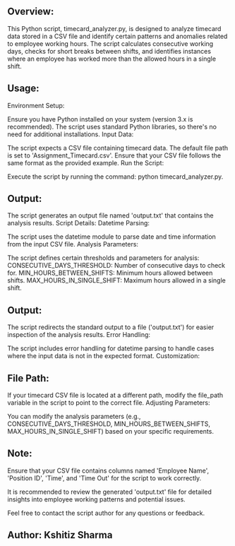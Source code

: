 ## Overview:
This Python script, timecard_analyzer.py, is designed to analyze timecard data stored in a CSV file and identify certain patterns and anomalies related to employee working hours. The script calculates consecutive working days, checks for short breaks between shifts, and identifies instances where an employee has worked more than the allowed hours in a single shift.

## Usage:
Environment Setup:

Ensure you have Python installed on your system (version 3.x is recommended).
The script uses standard Python libraries, so there's no need for additional installations.
Input Data:

The script expects a CSV file containing timecard data. The default file path is set to 'Assignment_Timecard.csv'. Ensure that your CSV file follows the same format as the provided example.
Run the Script:

Execute the script by running the command: python timecard_analyzer.py.
## Output:

The script generates an output file named 'output.txt' that contains the analysis results.
Script Details:
Datetime Parsing:

The script uses the datetime module to parse date and time information from the input CSV file.
Analysis Parameters:

The script defines certain thresholds and parameters for analysis:
CONSECUTIVE_DAYS_THRESHOLD: Number of consecutive days to check for.
MIN_HOURS_BETWEEN_SHIFTS: Minimum hours allowed between shifts.
MAX_HOURS_IN_SINGLE_SHIFT: Maximum hours allowed in a single shift.
## Output:

The script redirects the standard output to a file ('output.txt') for easier inspection of the analysis results.
Error Handling:

The script includes error handling for datetime parsing to handle cases where the input data is not in the expected format.
Customization:
## File Path:

If your timecard CSV file is located at a different path, modify the file_path variable in the script to point to the correct file.
Adjusting Parameters:

You can modify the analysis parameters (e.g., CONSECUTIVE_DAYS_THRESHOLD, MIN_HOURS_BETWEEN_SHIFTS, MAX_HOURS_IN_SINGLE_SHIFT) based on your specific requirements.
## Note:
Ensure that your CSV file contains columns named 'Employee Name', 'Position ID', 'Time', and 'Time Out' for the script to work correctly.

It is recommended to review the generated 'output.txt' file for detailed insights into employee working patterns and potential issues.

Feel free to contact the script author for any questions or feedback.

## Author: Kshitiz Sharma  